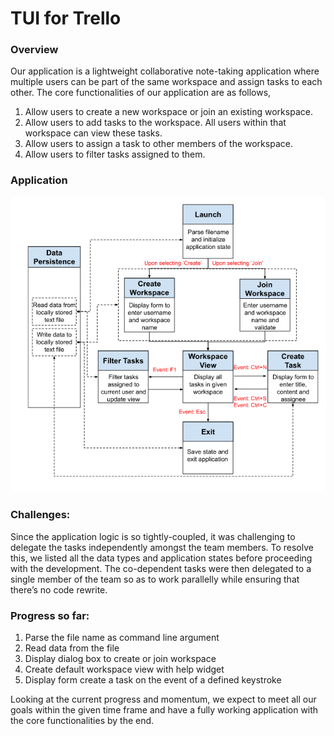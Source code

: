 # TUI for Trello

### Overview
Our application is a lightweight collaborative note-taking application where multiple users can be part of the same workspace and assign tasks to each other. The core functionalities of our application are as follows,
1. Allow users to create a new workspace or join an existing workspace.
2. Allow users to add tasks to the workspace. All users within that workspace can view these tasks.
3. Allow users to assign a task to other members of the workspace.
4. Allow users to filter tasks assigned to them.
 

### Application
![Trello-Tui Flow](images/flow.png)

### Challenges:
Since the application logic is so tightly-coupled, it was challenging to delegate the tasks independently amongst the team members. To resolve this, we listed all the data types and application states before proceeding with the development. The co-dependent tasks were then delegated to a single member of the team so as to work parallelly while ensuring that there’s no code rewrite.

### Progress so far:
1. Parse the file name as command line argument
2. Read data from the file
3. Display dialog box to create or join workspace
4. Create default workspace view with help widget
5. Display form create a task on the event of a defined keystroke

Looking at the current progress and momentum, we expect to meet all our goals within the given time frame and have a fully working application with the core functionalities by the end.

